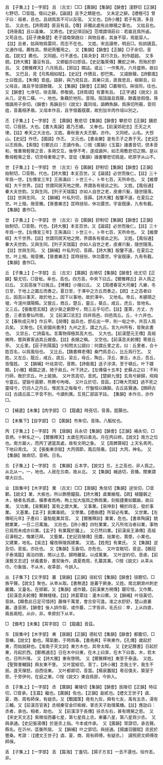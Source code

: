 <!-- { "loadSidebar": true } -->
且	【子集上】【一字部】	且	〔古文〕□□【廣韻】【集韻】【韻會】淺野切【正韻】七野切，□音跙。借曰之辭。【論語】且予之類是也。　又未定之辭。【禮檀弓】曾子曰：祖者，且也。且胡爲其不可以反宿。　又又也。【詩小雅】君子有酒，多且旨。　又此也。【詩周頌】匪且有且。【傳】非獨此處有此稼穡之事也。　又姑且也。【詩唐風】且以喜樂。　又將也。【史記項羽紀】范增謂項莊曰：若屬且爲所鹵。　又苟且也。【莊子庚桑楚】老子語南榮趎曰：與物且者，其身不容，焉能容人。【註】且者，姑與物爲雷同，而志不在也。　又姓。宋且謹修，明且□。俗誤讀苴。　又通作俎。薦牲具。祭祀燕饗用之。　又【集韻】【韻會】【正韻】□子余切，音疽。【說文】薦也。　又同趄。行不進也。【易夬卦】其行次且。別作趦趄。　又多貌。【詩大雅】籩豆有且。　又蝍蛆亦曰卽且。【史記龜筴傳】騰蛇之神，而殆於卽且。　又【爾雅釋天】六月爲且。【郭註】闕詁。或云：一作焦月。六月盛熱，故曰焦。　又巴且，見【司馬相如賦】。【史記】作猼且，卽巴焦。　又語餘聲。【詩鄭風】士曰旣且。【朱傳】音疽。語辭，與乃見狂且，其樂只且，匪我思且，椒聊且，曰父母且，諸且字皆語餘聲。　又【集韻】【韻會】【正韻】□叢租切。與徂同，往也。　又【韻會】七序切，徐去聲。恭敬貌。【詩周頌】有萋有且。　【正字通】《說文》且从几，足有二橫。一，地也。象藉於地形。音阻。阻詛諧且爲聲，餘義皆假借。孫愐譌用子余切。《韻會》馬韻且引《說文》義同俎，譌轉魚韻，爲孫切所蔽，音同疽，音義相矛盾。又俎本作且，且字借義旣廣，故別加半肉作俎以別之。

丕	【子集上】【一字部】	丕	【廣韻】敷悲切【集韻】【韻會】攀悲切【正韻】鋪悲切，□音胚。大也。【書大禹謨】嘉乃丕績。　又奉也。【前漢郊祀志】丕天之大律。【註】奉天之大法也。又姓。春秋晉大夫丕鄭。亦作。　又同岯。山名。大邳山。【史記】作伾。【國語】作丕。　又元也。【書金縢】是有丕子之責于天。【史記】以丕爲負。【索隱】引鄭氏曰：丕讀作負。◎按《廣韻》《玉篇》諸書音切，倶本音和，惟重脣輕脣之音，多用交互。後學不考，遂成譌舛，如丕用敷悲切之類。是以敷母輕脣之音，切滂母重脣之字。宜從《集韻》諸書攀悲切爲是。岯原字从山不。

世	【子集上】【一字部】	世	〔古文〕卋【廣韻】舒制切【集韻】【韻會】【正韻】始制切，□音勢。代也。【詩大雅】本支百世。又【論語】必世而後仁。【註】三十年爲一世。【左傳宣三年】王孫滿曰：卜世三十，卜年七百，天所命也。　又【維摩經】大千世界。【註】世謂同居天地之閒，界謂各有彼此之別。　又姓。【風俗通】秦大夫世鈞。又與生同。【列子天瑞篇】亦如人自世之老，皮膚爪髮，隨世隨落。【註】世與生同。　又【韻補】叶私列切，音薛。【詩大雅】殷鑒不遠，在夏后之世。叶上撥。撥音撇。【晉書樂志】匡時拯俗，休功蓋世。宇宙旣康，九有有截。　【集韻】書作□。

丗	【子集上】【一字部】	世	〔古文〕卋【廣韻】舒制切【集韻】【韻會】【正韻】始制切，□音勢。代也。【詩大雅】本支百世。又【論語】必世而後仁。【註】三十年爲一世。【左傳宣三年】王孫滿曰：卜世三十，卜年七百，天所命也。　又【維摩經】大千世界。【註】世謂同居天地之閒，界謂各有彼此之別。　又姓。【風俗通】秦大夫世鈞。又與生同。【列子天瑞篇】亦如人自世之老，皮膚爪髮，隨世隨落。【註】世與生同。　又【韻補】叶私列切，音薛。【詩大雅】殷鑒不遠，在夏后之世。叶上撥。撥音撇。【晉書樂志】匡時拯俗，休功蓋世。宇宙旣康，九有有截。　【集韻】書作□。

丘	【子集上】【一字部】	丘	〔古文〕【廣韻】去鳩切【集韻】【韻會】祛尤切【正韻】驅尤切，□音蚯。阜也，高也。四方高，中央下曰丘。【爾雅釋丘】非人爲之曰丘。　又前高後下曰旄丘。【博雅】小陵曰丘。　又【周禮春官大司樂】凡樂，冬日至，于地上之圜丘而奏之。夏日至，于澤中之方丘而奏之。【疏】土之高者曰丘。因高以事天，故於地上。因下以事地，故於澤中。　又地名。帝丘，本顓頊之墟，今澶州濮陽縣。又營丘，商丘，楚丘，靈丘，葵丘，咸丘，虎丘，皆地名。　又三丘。【張衡思玄賦】過少昊之窮野兮，問三丘乎句芒。【註】蓬萊，方丈，方壺，三者皆羣仙所居。　又【前漢□法志】四井爲邑，四邑爲丘。丘，十六井也。　又【春秋成元年】作丘甲。【胡傳】益兵也，卽丘出一甲，則一甸之中，共百人爲兵矣。　又聚也。【孔安國尚書序】九州之志，謂之九丘。言九州所有，皆聚此書也。　又崇丘，亡詩篇名。言萬物得極其高大也。　又大也。【前漢楚元王傳】高祖微時，嘗與賓客過其丘嫂食。【註】長嫂之稱。　又空也。【前漢息夫躬傳】寄居丘亭。　又丘里。【莊子則陽篇】少知問太公調曰：何謂丘里之言。曰：丘里者，合十姓百名，以爲風俗也。　又比丘。【魏書釋老傳】桑門爲息心，比丘爲行乞。　又姓。又左丘，龍丘，咸丘，虞丘，梁丘，母丘，陶丘，浮丘，麥丘，水丘，吾丘，皆復姓。　又【韻補】叶祛其切，音欺。【詩衞風】送子涉淇，至于頓丘。叶下媒期。【小雅】楊園之道，猗于畝丘。叶下詩之。【左傳僖十五年】史蘇占之曰：不利行師，敗於宗丘。叶上姬旗。　又叶苦高切，音尻。【楚辭九懷】玄鳥兮辭歸，飛翔兮靈丘。望谿兮蓊鬰，熊羆兮呴嘷。　又叶丘於切，音區。【□琳大荒賦】過不死之靈域兮，仍羽人之丹丘。惟民生之每每兮，佇盤桓以躊蹰。古丘區聲通。【顏師古曰】古語丘區二字音不別，今讀則異。互見匚部區字註。　【集韻】本作丠，亦作□。

□	【補遺】【未集】【肉字部】	□	【龍龕】時兗切，音善。脛腸也。

□	【未集下】【自字部】	□	【廣韻】市朱切，音珠。八觚杖也。

丙	【子集上】【一字部】	丙	【唐韻】兵永切【集韻】【韻會】【正韻】補永切，□音炳。十幹名之一。【爾雅釋天】太歲在丙曰柔兆。月在丙曰修。【說文】南方之位也。南方屬火，而丙丁適當其處，故有文明之象。　又【周髀算經】上天名靑丙，下地曰靑戊。　又【張衡東京賦】大丙弭節，風后陪乗。【註】大丙，神名。　又【集韻】陂病切，音柄。日名。

丠	【子集上】【一字部】	丠	【集韻】丘本字。【說文】丠，土之高也，非人爲之。从北从一。一，地也。人居在丠南，故从北。　又【集韻】補過切，音播。關東謂塚大曰丠。

业	【辰集中】【木字部】	業	〔古文〕□□【唐韻】魚怯切【集韻】逆怯切，□音鄴。【說文】業，大板也，所以飾懸鐘鼓。【詩大雅】虡業維樅。【疏】植鐘磐之木，植者名爲虡，橫牽者爲栒，栒上加大版爲之飾爲業。刻板捷業如鋸齒，故曰業。　又功業。【易繫辭】富有之謂大業。　又事業。【易坤卦】暢於四支，發於事業。　又基業。【孟子】創業垂統。　又學業。【禮曲禮】所習必有業。　又世業。【左傳昭元年】子產曰：臺駘能業其官。　又【爾雅釋訓】業業，危也。【書臯陶謨】兢兢業業，一日二日萬幾。　又壯也。【詩小雅】四牡業業，又凡所攻治者曰業，事物已爲而未成亦曰業。【孟子】有業履於牖上。　又已然曰業。【前漢吳王濞傳】高祖召濞相之，悔業已拜。　又藝業。【史記貨殖傳】田農，拙業也，賣漿，小業也。　又建業，地名。【吳志】權改秣陵爲建業。　又姓。【姓苑】有業氏。　又【集韻】逆及切，音岌。亦壯也。　又【集韻】玉盍切。亦危也。　又叶宜戟切，音逆。【鶡冠子泰鴻篇】兩治四致，閒以止息。歸時離氣，以成萬業。　又叶逆約切，音虐。【前漢藝文志述】伏羲畫卦，書契後作。虞夏商周，孔纂其業。○按《說文》从莘从巾。巾象版，不从木，收莘部，今誤入。

丛	【子集下】【又字部】	叢	【唐韻】【正韻】徂紅切【集韻】【韻會】徂聰切，□族平聲。【說文】聚也。从丵从取。【書無逸】是叢于厥身。又姓。南北朝滁州刺史叢鐇。又臺名。在邯鄲。又【集韻】或作樷。【前漢東方朔傳】樷珍怪。又作藂。【前漢息夫躬傳】藂棘棧棧。【註】詩葛覃註：灌木曰藂。又【韻補】叶徂黃切，音牀。【韓愈此日足可惜詩】蕭條千萬里，會合安可逢。淮之水舒舒，楚山直叢叢。逢音房。【韻會】後人誤作菆，或作蕞，二字皆非。毛氏曰：丵，上从四直，兩長兩短。从丱，非。丵原刻下从羊。

□	【備考】【未集】【耳字部】	□	【龍龕】音茲。

东	【辰集中】【木字部】	東	【唐韻】【正韻】德紅切【集韻】【韻會】都籠切，□音蝀。【說文】動也。陽氣動，于時爲春。【書堯典】平秩東作。【孔傳】歲起於東，而始就耕也。【淮南子天文訓】東方木也，其帝太皡。　又【史記曆書】日起於東，月起於西。【鄭樵通志】日在木中曰東，在木上曰杲，在木下曰杳。木，若木也，日所升降。　又【詩大雅】東有啓明。　又【爾雅釋地】東至于泰遠。　又姓。【聖賢羣輔錄】舜友東不訾。　又叶當經切，音丁。【詩小雅】念我土宇，我生不辰。逢天僤怒，自西徂東。　又叶都郞切，音當。【楊泉蠶賦】粵召僕夫，築室于旁。于旁伊何，在庭之東。○按《說文》東自爲部，今倂入。

丞	【子集上】【一字部】	丞	【廣韻】署陵切【集韻】【韻會】辰陵切【正韻】時征切，□音承。【玉篇】繼也。【廣韻】佐也。【正韻】副貳也。【禮文王世子】虞、夏、商、周有師保，有疑丞。又【戰國策】堯有九佐，舜有七友，禹有五丞，湯有三輔。又【前漢百官表】丞相秦官金印紫綬，掌丞天子助理萬機。【註】應劭曰：丞者，承也。相者，助也。　又【前漢淳于長傳】扶丞左右，甚有甥舅之恩。　又【宋史天文志】紫微垣西蕃七星，第七星爲上丞。東蕃八星，第八星爲少丞。　又與承通。【史記張湯傳】於是丞上指。今本或作承。　又【廣韻】常證切，承去聲。縣名。在沂州，匡衡所居。　又【韻補】叶之郢切。與拯通。【揚雄羽獵賦】丞民於豐桑。考證：〔【禮文王世子】虞、夏、商、周有師傅，有疑丞。〕　謹照原文師傅改師保。 

丢	【子集上】【一字部】	丟	【篇海】丁羞切。【揚子方言】一去不還也。俗作丟，非。

